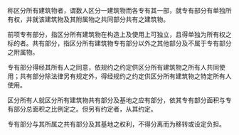 称区分所有建筑物者，谓数人区分一建筑物而各专有其一部，就专有部分有单独所有权，并就该建筑物及其附属物之共同部分共有之建筑物。

前项专有部分，指区分所有建筑物在构造上及使用上可独立，且得单独为所有权之标的者。共有部分，指区分所有建筑物专有部分以外之其他部分及不属于专有部分之附属物。

专有部分得经其所有人之同意，依规约之约定供区分所有建筑物之所有人共同使用；共有部分除法律另有规定外，得经规约之约定供区分所有建筑物之特定所有人使用。

区分所有人就区分所有建筑物共有部分及基地之应有部分，依其专有部分面积与专有部分总面积之比例定之。但另有约定者，从其约定。

专有部分与其所属之共有部分及其基地之权利，不得分离而为移转或设定负担。
